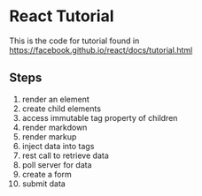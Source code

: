 # React Tutorial
This is the code for tutorial found in
  https://facebook.github.io/react/docs/tutorial.html

## Steps
1. render an element
2. create child elements
3. access immutable tag property of children
4. render markdown
5. render markup
6. inject data into tags
7. rest call to retrieve data
8. poll server for data
9. create a form
10. submit data
